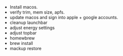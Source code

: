 
* Install macos. 
* verify trim, mem size, apfs. 
* update macos and sign into apple + google accounts. 
* cleanup launchbar
* adjust energy settings
* adjust topbar
* homewbrew
* brew install
* mackup restore
